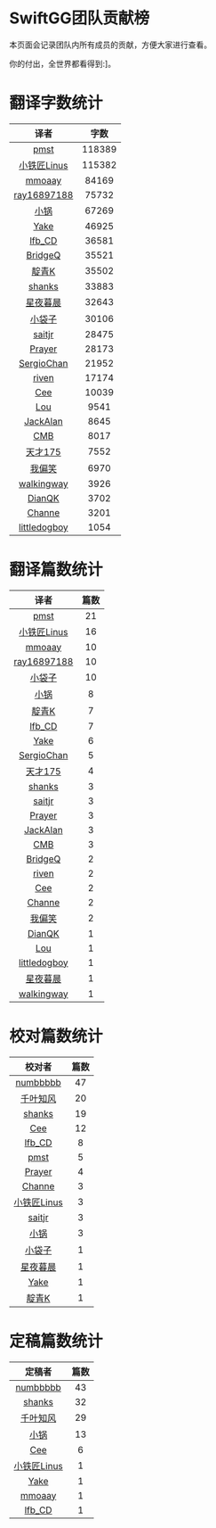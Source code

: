 
# SwiftGG团队贡献榜

本页面会记录团队内所有成员的贡献，方便大家进行查看。

你的付出，全世界都看得到:]。

# 翻译字数统计

| 译者 | 字数 |
| :------------: | :------------: |
| [pmst](http://www.jianshu.com/users/596f2ba91ce9/latest_articles) | 118389 |
| [小铁匠Linus](http://weibo.com/linusling) | 115382 |
| [mmoaay](http://blog.csdn.net/mmoaay) | 84169 |
| [ray16897188](http://www.jianshu.com/users/97c49dfd1f9f/latest_articles) | 75732 |
| [小锅](http://www.jianshu.com/users/3b40e55ec6d5/latest_articles) | 67269 |
| [Yake](http://blog.csdn.net/yake_099) | 46925 |
| [lfb_CD](http://weibo.com/lfbWb) | 36581 |
| [BridgeQ](http://wxgbridgeq.github.io/) | 35521 |
| [靛青K](http://www.dianqk.org/) | 35502 |
| [shanks](http://codebuild.me/) | 33883 |
| [ 星夜暮晨](undefined) | 32643 |
| [小袋子](http://daizi.me) | 30106 |
| [saitjr](http://www.brighttj.com) | 28475 |
| [Prayer](http://www.futantan.com) | 28173 |
| [SergioChan](https://github.com/SergioChan) | 21952 |
| [riven](http://weibo.com/riven0951) | 17174 |
| [Cee](https://github.com/Cee) | 10039 |
| [Lou](undefined) | 9541 |
| [JackAlan](http://ijack.pw/) | 8645 |
| [CMB](https://github.com/chenmingbiao) | 8017 |
| [天才175](http://weibo.com/u/2916092907) | 7552 |
| [我偏笑](http://blog.csdn.net/nsnirvana) | 6970 |
| [walkingway](http://chengway.in/) | 3926 |
| [DianQK](undefined) | 3702 |
| [Channe](undefined) | 3201 |
| [littledogboy](undefined) | 1054 |


# 翻译篇数统计

| 译者 | 篇数 |
| :------------: | :------------: |
| [pmst](http://www.jianshu.com/users/596f2ba91ce9/latest_articles) | 21 |
| [小铁匠Linus](http://weibo.com/linusling) | 16 |
| [mmoaay](http://blog.csdn.net/mmoaay) | 10 |
| [ray16897188](http://www.jianshu.com/users/97c49dfd1f9f/latest_articles) | 10 |
| [小袋子](http://daizi.me) | 10 |
| [小锅](http://www.jianshu.com/users/3b40e55ec6d5/latest_articles) | 8 |
| [靛青K](http://www.dianqk.org/) | 7 |
| [lfb_CD](http://weibo.com/lfbWb) | 7 |
| [Yake](http://blog.csdn.net/yake_099) | 6 |
| [SergioChan](https://github.com/SergioChan) | 5 |
| [天才175](http://weibo.com/u/2916092907) | 4 |
| [shanks](http://codebuild.me/) | 3 |
| [saitjr](http://www.brighttj.com) | 3 |
| [Prayer](http://www.futantan.com) | 3 |
| [JackAlan](http://ijack.pw/) | 3 |
| [CMB](https://github.com/chenmingbiao) | 3 |
| [BridgeQ](http://wxgbridgeq.github.io/) | 2 |
| [riven](http://weibo.com/riven0951) | 2 |
| [Cee](https://github.com/Cee) | 2 |
| [Channe](undefined) | 2 |
| [我偏笑](http://blog.csdn.net/nsnirvana) | 2 |
| [DianQK](undefined) | 1 |
| [Lou](undefined) | 1 |
| [littledogboy](undefined) | 1 |
| [ 星夜暮晨](undefined) | 1 |
| [walkingway](http://chengway.in/) | 1 |


# 校对篇数统计

| 校对者 | 篇数 |
| :------------: | :------------: |
| [numbbbbb](https://github.com/numbbbbb) | 47 |
| [千叶知风](http://weibo.com/xiaoxxiao) | 20 |
| [shanks](http://codebuild.me/) | 19 |
| [Cee](https://github.com/Cee) | 12 |
| [lfb_CD](http://weibo.com/lfbWb) | 8 |
| [pmst](http://www.jianshu.com/users/596f2ba91ce9/latest_articles) | 5 |
| [Prayer](http://www.futantan.com) | 4 |
| [Channe](undefined) | 3 |
| [小铁匠Linus](http://weibo.com/linusling) | 3 |
| [saitjr](http://www.brighttj.com) | 3 |
| [小锅](http://www.jianshu.com/users/3b40e55ec6d5/latest_articles) | 3 |
| [小袋子](http://daizi.me) | 1 |
| [星夜暮晨](http://www.jianshu.com/users/ef1058d2d851) | 1 |
| [Yake](http://blog.csdn.net/yake_099) | 1 |
| [靛青K](http://www.dianqk.org/) | 1 |


# 定稿篇数统计

| 定稿者 | 篇数 |
| :------------: | :------------: |
| [numbbbbb](https://github.com/numbbbbb) | 43 |
| [shanks](http://codebuild.me/) | 32 |
| [千叶知风](http://weibo.com/xiaoxxiao) | 29 |
| [小锅](http://www.jianshu.com/users/3b40e55ec6d5/latest_articles) | 13 |
| [Cee](https://github.com/Cee) | 6 |
| [小铁匠Linus](http://weibo.com/linusling) | 1 |
| [Yake](http://blog.csdn.net/yake_099) | 1 |
| [mmoaay](http://blog.csdn.net/mmoaay) | 1 |
| [lfb_CD](http://weibo.com/lfbWb) | 1 |